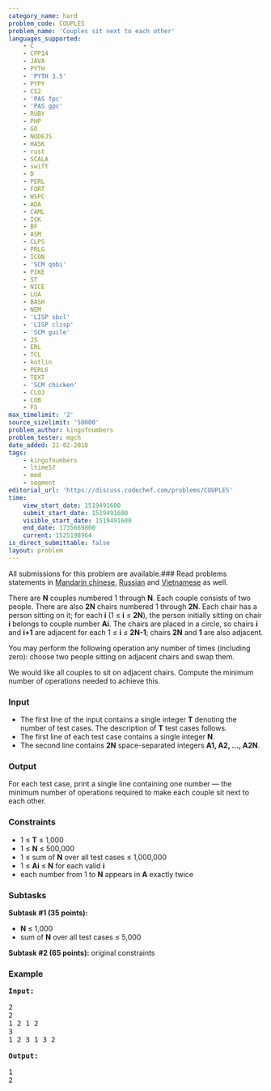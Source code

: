 ```yaml
---
category_name: hard
problem_code: COUPLES
problem_name: 'Couples sit next to each other'
languages_supported:
    - C
    - CPP14
    - JAVA
    - PYTH
    - 'PYTH 3.5'
    - PYPY
    - CS2
    - 'PAS fpc'
    - 'PAS gpc'
    - RUBY
    - PHP
    - GO
    - NODEJS
    - HASK
    - rust
    - SCALA
    - swift
    - D
    - PERL
    - FORT
    - WSPC
    - ADA
    - CAML
    - ICK
    - BF
    - ASM
    - CLPS
    - PRLG
    - ICON
    - 'SCM qobi'
    - PIKE
    - ST
    - NICE
    - LUA
    - BASH
    - NEM
    - 'LISP sbcl'
    - 'LISP clisp'
    - 'SCM guile'
    - JS
    - ERL
    - TCL
    - kotlin
    - PERL6
    - TEXT
    - 'SCM chicken'
    - CLOJ
    - COB
    - FS
max_timelimit: '2'
source_sizelimit: '50000'
problem_author: kingofnumbers
problem_tester: mgch
date_added: 21-02-2018
tags:
    - kingofnumbers
    - ltime57
    - med
    - segment
editorial_url: 'https://discuss.codechef.com/problems/COUPLES'
time:
    view_start_date: 1519491600
    submit_start_date: 1519491600
    visible_start_date: 1519491600
    end_date: 1735669800
    current: 1525198964
is_direct_submittable: false
layout: problem
---
```

All submissions for this problem are available.### Read problems statements in [Mandarin chinese](http://www.codechef.com/download/translated/LTIME57/mandarin/COUPLES.pdf), [Russian](http://www.codechef.com/download/translated/LTIME57/russian/COUPLES.pdf) and [Vietnamese](http://www.codechef.com/download/translated/LTIME57/vietnamese/COUPLES.pdf) as well.

There are **N** couples numbered 1 through **N**. Each couple consists of two people. There are also **2N** chairs numbered 1 through **2N**. Each chair has a person sitting on it; for each **i** (1 ≤ **i** ≤ **2N**), the person initially sitting on chair **i** belongs to couple number **Ai**. The chairs are placed in a circle, so chairs **i** and **i+1** are adjacent for each 1 ≤ **i** ≤ **2N-1**; chairs **2N** and **1** are also adjacent.

You may perform the following operation any number of times (including zero): choose two people sitting on adjacent chairs and swap them.

We would like all couples to sit on adjacent chairs. Compute the minimum number of operations needed to achieve this.

### Input

- The first line of the input contains a single integer **T** denoting the number of test cases. The description of **T** test cases follows.
- The first line of each test case contains a single integer **N**.
- The second line contains **2N** space-separated integers **A1, A2, ..., A2N**.

### Output

For each test case, print a single line containing one number — the minimum number of operations required to make each couple sit next to each other.

### Constraints

- 1 ≤ **T** ≤ 1,000
- 1 ≤ **N** ≤ 500,000
- 1 ≤ sum of **N** over all test cases ≤ 1,000,000
- 1 ≤ **Ai** ≤ **N** for each valid **i**
- each number from 1 to **N** appears in **A** exactly twice

### Subtasks

**Subtask #1 (35 points):**

- **N** ≤ 1,000
- sum of **N** over all test cases ≤ 5,000

**Subtask #2 (65 points):** original constraints

### Example

<pre><b>Input:</b>

2
2
1 2 1 2
3
1 2 3 1 3 2

<b>Output:</b>

1
2
</pre>